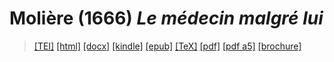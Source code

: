 # Molière (1666)  <em>Le médecin malgré lui</em> 

>  <a target="_blank" title="Source XML/TEI" class="mime48 tei" href="https://hurlus.github.io/tei/moliere1666_medecin-malgre-lui.xml">[TEI]</a>  <a target="_blank" title="HTML une page" class="mime48 html" href="https://hurlus.github.io/moliere1666_medecin-malgre-lui/moliere1666_medecin-malgre-lui.html">[html]</a>  <a target="_blank" title="Bureautique (LibreOffice, MS.Word)" class="mime48 docx" href="https://hurlus.github.io/moliere1666_medecin-malgre-lui/moliere1666_medecin-malgre-lui.docx">[docx]</a>  <a target="_blank" title="Amazon.kindle" class="mime48 mobi" href="https://hurlus.github.io/moliere1666_medecin-malgre-lui/moliere1666_medecin-malgre-lui.mobi">[kindle]</a>  <a target="_blank" title="EPUB, pour liseuses et téléphones" class="mime48 epub" href="https://hurlus.github.io/moliere1666_medecin-malgre-lui/moliere1666_medecin-malgre-lui.epub">[epub]</a>  <a target="_blank" title="LaTeX" class="mime48 tex" href="https://hurlus.github.io/moliere1666_medecin-malgre-lui/moliere1666_medecin-malgre-lui.tex">[TeX]</a>  <a target="_blank" title="PDF à imprimer, A4 2 colonnes" class="mime48 pdf" href="https://hurlus.github.io/moliere1666_medecin-malgre-lui/moliere1666_medecin-malgre-lui.pdf">[pdf]</a>  <a target="_blank" title="PDF à lire, A5 une colonne" class="mime48 a5" href="https://hurlus.github.io/moliere1666_medecin-malgre-lui/moliere1666_medecin-malgre-lui_a5.pdf">[pdf a5]</a>  <a target="_blank" title="Brochure à agrafer, pdf imposé pour imprimante recto/verso" class="mime48 brochure" href="https://hurlus.github.io/moliere1666_medecin-malgre-lui/moliere1666_medecin-malgre-lui_brochure.pdf">[brochure]</a> 
